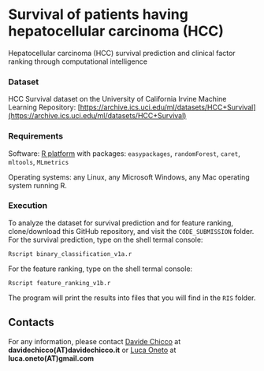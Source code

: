 # Survival of patients having hepatocellular carcinoma (HCC)
Hepatocellular carcinoma (HCC) survival prediction and clinical factor ranking through computational intelligence

### Dataset
HCC Survival dataset on the University of California Irvine Machine Learning Repository:
[https://archive.ics.uci.edu/ml/datasets/HCC+Survival](https://archive.ics.uci.edu/ml/datasets/HCC+Survival)

### Requirements
Software: [R platform](https://www.r-project.org) with packages: `easypackages`,  `randomForest`, `caret`, `mltools`, `MLmetrics`

Operating systems: any Linux, any Microsoft Windows, any Mac operating system running R. 

### Execution
To analyze the dataset for survival prediction and for feature ranking, clone/download this GitHub repository, and visit the `CODE_SUBMISSION` folder. 
For the survival prediction, type on the shell termal console:

`Rscript binary_classification_v1a.r`

For the feature ranking, type on the shell termal console:

`Rscript feature_ranking_v1b.r`

The program will print the results into files that you will find in the `RIS` folder.

## Contacts
For any information, please contact [Davide Chicco](http://www.davidechicco.it) at __davidechicco(AT)davidechicco.it__ or [Luca Oneto](http://www.lucaoneto.com) at __luca.oneto(AT)gmail.com__


